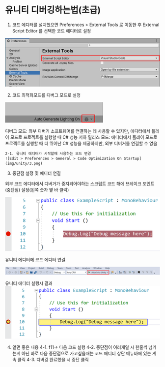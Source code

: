 # 유니티 디버깅하는법(초급)

1. 코드 에디터를 설치했으면 Preferences > External Tools 로 이동한 후 External Script Editor 를 선택한 코드 에디터로 설정

![](img/unity/1.png)



2. 코드 최적화모드를 디버그 모드로 설정

![Unity 에디터 상태 표시줄의 오른쪽 하단에 있는 디버그 버튼 클릭](img/unity/2.png)

디버그 모드: 외부 디버거 소프트웨어를 연결하는 데 사용할 수 있지만, 에디터에서 플레이 모드로 프로젝트를 실행할 때 C# 성능 저하
릴리스 모드: 에디터에서 플레이 모드로 프로젝트를 실행할 때 더 뛰어난 C# 성능을 제공하지만, 외부 디버거를 연결할 수 없음


    2-1. 유니티 에디터가 시작할때 사용하는 모드 변경
    ![Edit > Preferences > General > Code Optimization On Startup](img/unity/3.png)



3. 중단점 설정 및 에디터 연결

외부 코드 에디터에서 디버거가 중지되어야하는 스크립트 코드 해에 브레이크 포인트(중단점) 설정(왼쪽 숫자 옆 바 클릭)

![](img/unity/4.png)

유니티 에디터에 코드 에디터 연결

![](img/unity/5.png)

유니티 에디터 실행시 결과
![중단점 설정한 코드에서 멈](img/unity/6.png)


4. 알면 좋은 내용
    4-1. f11-> 다음 코드 실행
    4-2. 중단점이 여러개일 시 한줄씩 넘기는게 아닌 바로 다음 중단점으로 가고싶을때는 코드 에디터 상단 메뉴바에 있는 계속 클릭
    4-3. 디버깅 완료했을 시 중단 클릭 